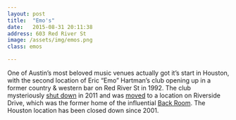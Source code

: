 ```yaml
---
layout: post
title:  "Emo's"
date:   2015-08-31 20:11:38
address: 603 Red River St
image: /assets/img/emos.png
class: emos

---
```

One of Austin’s most beloved music venues actually got it’s start in Houston, with the second location of Eric “Emo” Hartman’s club opening up in a former country & western bar on Red River St in 1992. The club mysteriously [shut down](http://pitchfork.com/news/44160-emos-austin-closing/) in 2011 and was [moved](http://www.austinchronicle.com/music/2013-02-15/music-news-the-pros-and-cons-of-hitchhiking/) to a location on Riverside Drive, which was the former home of the influential [Back Room](http://www.austinchronicle.com/music/2006-07-28/390520/). The Houston location has been closed down since 2001. 